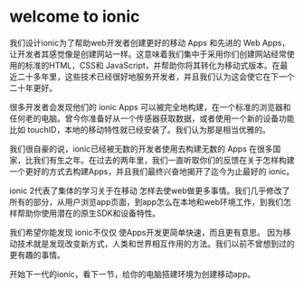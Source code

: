 # welcome to ionic

我们设计ionic为了帮助web开发者创建更好的移动 Apps 和先进的 Web Apps，让开发者其感觉像是创建网站一样。这意味着我们集中于采用你们创建网站经常使用的标准的HTML，CSS和 JavaScript，并帮助你将其转化为移动式版本。在最近二十多年里，这些技术已经很好地服务开发者，并且我们认为这会使它在下一个二十年更好。

很多开发者会发现他们的 ionic Apps 可以被完全地构建，在一个标准的浏览器和任何老的电脑。曾今你准备好从一个传感器获取数据，或者使用一个新的设备功能比如 touchID，本地的移动特性就已经安装了。我们认为那是相当优雅的。

我们很自豪的说，ionic已经被无数的开发者使用去构建无数的 Apps 在很多国家，比我们有生之年。在过去的两年里，我们一直听取你们的反馈在关于怎样构建一个更好的方式去构建Apps，并且我们最终兴奋地揭开了迄今为止最好的 ionic。

ionic 2代表了集体的学习关于在移动 怎样去使web做更多事情。我们几乎修改了所有的部分，从用户浏览app页面，到app怎么在本地和web环境工作，到我们怎样帮助你使用潜在的原生SDK和设备特性。

我们希望你能发现 ionic不仅仅 使Apps开发更简单快速，而且更有意思。
因为移动技术就是发现改变新方式，人类和世界相互作用的方法。我们以前不曾想到过的更有趣的事情。

开始下一代的ionic，看下一节，给你的电脑搭建环境为创建移动app。